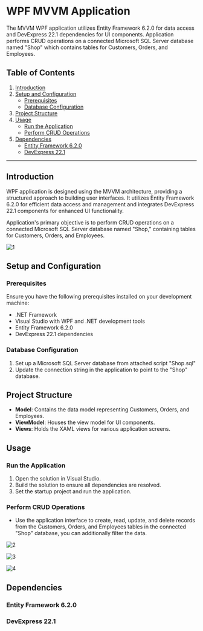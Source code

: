 # WPF MVVM Application 

The MVVM WPF application utilizes Entity Framework 6.2.0 for data access and DevExpress 22.1 dependencies for UI components. Application performs CRUD operations on a connected Microsoft SQL Server database named "Shop" which contains tables for Customers, Orders, and Employees.

## Table of Contents
1. [Introduction](#introduction)
2. [Setup and Configuration](#setup-and-configuration)
   - [Prerequisites](#prerequisites)
   - [Database Configuration](#database-configuration)
3. [Project Structure](#project-structure)
4. [Usage](#usage)
   - [Run the Application](#run-the-application)
   - [Perform CRUD Operations](#perform-crud-operations)
5. [Dependencies](#dependencies)
   - [Entity Framework 6.2.0](#entity-framework-620)
   - [DevExpress 22.1](#devexpress-221)

---

## Introduction

WPF application is designed using the MVVM architecture, providing a structured approach to building user interfaces. It utilizes Entity Framework 6.2.0 for efficient data access and management and integrates DevExpress 22.1 components for enhanced UI functionality.

Application's primary objective is to perform CRUD operations on a connected Microsoft SQL Server database named "Shop," containing tables for Customers, Orders, and Employees.

![1](https://github.com/jjwaldon/wpf-mvvm-app/assets/147337604/46d44a56-8d0c-47d7-9ee6-a0483d106c08)


## Setup and Configuration

### Prerequisites

Ensure you have the following prerequisites installed on your development machine:

- .NET Framework
- Visual Studio with WPF and .NET development tools
- Entity Framework 6.2.0
- DevExpress 22.1 dependencies

### Database Configuration

1. Set up a Microsoft SQL Server database from attached script "Shop.sql"
2. Update the connection string in the application to point to the "Shop" database.

## Project Structure

- **Model**: Contains the data model representing Customers, Orders, and Employees.
- **ViewModel**: Houses the view model for UI components.
- **Views**: Holds the XAML views for various application screens.

## Usage

### Run the Application

1. Open the solution in Visual Studio.
2. Build the solution to ensure all dependencies are resolved.
3. Set the startup project and run the application.

### Perform CRUD Operations

- Use the application interface to create, read, update, and delete records from the Customers, Orders, and Employees tables in the connected "Shop" database, you can additionally filter the data.

![2](https://github.com/jjwaldon/wpf-mvvm-app/assets/147337604/62029384-3569-4475-a1f0-1dbf2e3eb6c7)

![3](https://github.com/jjwaldon/wpf-mvvm-app/assets/147337604/f04cddfb-91c4-454d-8396-7f7900abb632)

![4](https://github.com/jjwaldon/wpf-mvvm-app/assets/147337604/504c6290-e818-4817-8c36-0ce84c0a2b7b)


## Dependencies

### Entity Framework 6.2.0
### DevExpress 22.1
